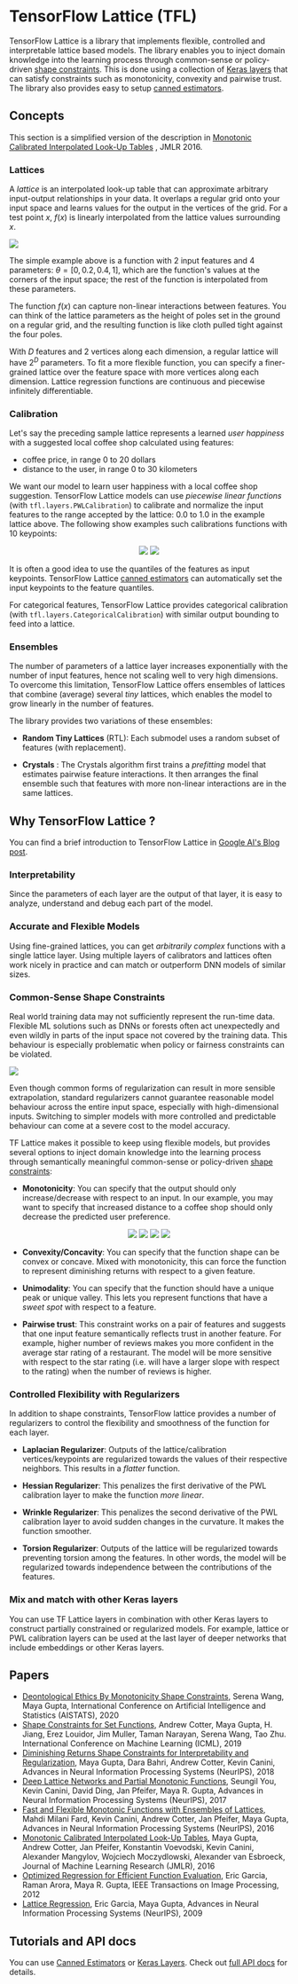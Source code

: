 # TensorFlow Lattice (TFL)

TensorFlow Lattice is a library that implements flexible, controlled and
interpretable lattice based models. The library enables you to inject domain
knowledge into the learning process through common-sense or policy-driven
[shape constraints](tutorials/shape_constraints.ipynb). This is done using a
collection of [Keras layers](tutorials/keras_layers.ipynb) that can satisfy
constraints such as monotonicity, convexity and pairwise trust. The library also
provides easy to setup [canned estimators](tutorials/canned_estimators.ipynb).

## Concepts

This section is a simplified version of the description in
[Monotonic Calibrated Interpolated Look-Up Tables](http://jmlr.org/papers/v17/15-243.html)
, JMLR 2016.

### Lattices

A *lattice* is an interpolated look-up table that can approximate arbitrary
input-output relationships in your data. It overlaps a regular grid onto your
input space and learns values for the output in the vertices of the grid. For a
test point $x$, $f(x)$ is linearly interpolated from the lattice values
surrounding $x$.

<img src="images/2d_lattice.png" style="display:block; margin:auto;">

The simple example above is a function with 2 input features and 4 parameters:
$\theta=[0, 0.2, 0.4, 1]$, which are the function's values at the corners of the
input space; the rest of the function is interpolated from these parameters.

The function $f(x)$ can capture non-linear interactions between features. You
can think of the lattice parameters as the height of poles set in the ground on
a regular grid, and the resulting function is like cloth pulled tight against
the four poles.

With $D$ features and 2 vertices along each dimension, a regular lattice will
have $2^D$ parameters. To fit a more flexible function, you can specify a
finer-grained lattice over the feature space with more vertices along each
dimension. Lattice regression functions are continuous and piecewise infinitely
differentiable.

### Calibration

Let's say the preceding sample lattice represents a learned *user happiness*
with a suggested local coffee shop calculated using features:

*   coffee price, in range 0 to 20 dollars
*   distance to the user, in range 0 to 30 kilometers

We want our model to learn user happiness with a local coffee shop suggestion.
TensorFlow Lattice models can use *piecewise linear functions* (with
`tfl.layers.PWLCalibration`) to calibrate and normalize the input features to
the range accepted by the lattice: 0.0 to 1.0 in the example lattice above. The
following show examples such calibrations functions with 10 keypoints:

<p align="center">
<img src="images/pwl_calibration_distance.png">
<img src="images/pwl_calibration_price.png">
</p>

It is often a good idea to use the quantiles of the features as input keypoints.
TensorFlow Lattice [canned estimators](tutorials/canned_estimators.ipynb) can
automatically set the input keypoints to the feature quantiles.

For categorical features, TensorFlow Lattice provides categorical calibration
(with `tfl.layers.CategoricalCalibration`) with similar output bounding to feed
into a lattice.

### Ensembles

The number of parameters of a lattice layer increases exponentially with the
number of input features, hence not scaling well to very high dimensions. To
overcome this limitation, TensorFlow Lattice offers ensembles of lattices that
combine (average) several *tiny* lattices, which enables the model to grow
linearly in the number of features.

The library provides two variations of these ensembles:

*   **Random Tiny Lattices** (RTL): Each submodel uses a random subset of
    features (with replacement).

*   **Crystals** : The Crystals algorithm first trains a *prefitting* model that
    estimates pairwise feature interactions. It then arranges the final ensemble
    such that features with more non-linear interactions are in the same
    lattices.

## Why TensorFlow Lattice ?

You can find a brief introduction to TensorFlow Lattice in
[Google AI's Blog post](https://research.googleblog.com/).

### Interpretability

Since the parameters of each layer are the output of that layer, it is easy to
analyze, understand and debug each part of the model.

### Accurate and Flexible Models

Using fine-grained lattices, you can get *arbitrarily complex* functions with a
single lattice layer. Using multiple layers of calibrators and lattices often
work nicely in practice and can match or outperform DNN models of similar sizes.

### Common-Sense Shape Constraints

Real world training data may not sufficiently represent the run-time data.
Flexible ML solutions such as DNNs or forests often act unexpectedly and even
wildly in parts of the input space not covered by the training data. This
behaviour is especially problematic when policy or fairness constraints can be
violated.

<img src="images/model_comparison.png" style="display:block; margin:auto;">

Even though common forms of regularization can result in more sensible
extrapolation, standard regularizers cannot guarantee reasonable model behaviour
across the entire input space, especially with high-dimensional inputs.
Switching to simpler models with more controlled and predictable behaviour can
come at a severe cost to the model accuracy.

TF Lattice makes it possible to keep using flexible models, but provides several
options to inject domain knowledge into the learning process through
semantically meaningful common-sense or policy-driven
[shape constraints](tutorials/shape_constraints.ipynb):

*   **Monotonicity**: You can specify that the output should only
    increase/decrease with respect to an input. In our example, you may want to
    specify that increased distance to a coffee shop should only decrease the
    predicted user preference.

<p align="center">
<img src="images/linear_fit.png">
<img src="images/flexible_fit.png">
<img src="images/regularized_fit.png">
<img src="images/monotonic_fit.png">
</p>

*   **Convexity/Concavity**: You can specify that the function shape can be
    convex or concave. Mixed with monotonicity, this can force the function to
    represent diminishing returns with respect to a given feature.

*   **Unimodality**: You can specify that the function should have a unique peak
    or unique valley. This lets you represent functions that have a *sweet spot*
    with respect to a feature.

*   **Pairwise trust**: This constraint works on a pair of features and suggests
    that one input feature semantically reflects trust in another feature. For
    example, higher number of reviews makes you more confident in the average
    star rating of a restaurant. The model will be more sensitive with respect
    to the star rating (i.e. will have a larger slope with respect to the
    rating) when the number of reviews is higher.

### Controlled Flexibility with Regularizers

In addition to shape constraints, TensorFlow lattice provides a number of
regularizers to control the flexibility and smoothness of the function for each
layer.

*   **Laplacian Regularizer**: Outputs of the lattice/calibration
    vertices/keypoints are regularized towards the values of their respective
    neighbors. This results in a *flatter* function.

*   **Hessian Regularizer**: This penalizes the first derivative of the PWL
    calibration layer to make the function *more linear*.

*   **Wrinkle Regularizer**: This penalizes the second derivative of the PWL
    calibration layer to avoid sudden changes in the curvature. It makes the
    function smoother.

*   **Torsion Regularizer**: Outputs of the lattice will be regularized towards
    preventing torsion among the features. In other words, the model will be
    regularized towards independence between the contributions of the features.

### Mix and match with other Keras layers

You can use TF Lattice layers in combination with other Keras layers to
construct partially constrained or regularized models. For example, lattice or
PWL calibration layers can be used at the last layer of deeper networks that
include embeddings or other Keras layers.

## Papers

*   [Deontological Ethics By Monotonicity Shape Constraints](https://arxiv.org/abs/2001.11990),
    Serena Wang, Maya Gupta, International Conference on Artificial Intelligence
    and Statistics (AISTATS), 2020
*   [Shape Constraints for Set Functions](http://proceedings.mlr.press/v97/cotter19a.html),
    Andrew Cotter, Maya Gupta, H. Jiang, Erez Louidor, Jim Muller, Taman
    Narayan, Serena Wang, Tao Zhu. International Conference on Machine Learning
    (ICML), 2019
*   [Diminishing Returns Shape Constraints for Interpretability and
    Regularization](https://papers.nips.cc/paper/7916-diminishing-returns-shape-constraints-for-interpretability-and-regularization),
    Maya Gupta, Dara Bahri, Andrew Cotter, Kevin Canini, Advances in Neural
    Information Processing Systems (NeurIPS), 2018
*   [Deep Lattice Networks and Partial Monotonic Functions](https://research.google.com/pubs/pub46327.html),
    Seungil You, Kevin Canini, David Ding, Jan Pfeifer, Maya R. Gupta, Advances
    in Neural Information Processing Systems (NeurIPS), 2017
*   [Fast and Flexible Monotonic Functions with Ensembles of Lattices](https://papers.nips.cc/paper/6377-fast-and-flexible-monotonic-functions-with-ensembles-of-lattices),
    Mahdi Milani Fard, Kevin Canini, Andrew Cotter, Jan Pfeifer, Maya Gupta,
    Advances in Neural Information Processing Systems (NeurIPS), 2016
*   [Monotonic Calibrated Interpolated Look-Up Tables](http://jmlr.org/papers/v17/15-243.html),
    Maya Gupta, Andrew Cotter, Jan Pfeifer, Konstantin Voevodski, Kevin Canini,
    Alexander Mangylov, Wojciech Moczydlowski, Alexander van Esbroeck, Journal
    of Machine Learning Research (JMLR), 2016
*   [Optimized Regression for Efficient Function Evaluation](http://ieeexplore.ieee.org/document/6203580/),
    Eric Garcia, Raman Arora, Maya R. Gupta, IEEE Transactions on Image
    Processing, 2012
*   [Lattice Regression](https://papers.nips.cc/paper/3694-lattice-regression),
    Eric Garcia, Maya Gupta, Advances in Neural Information Processing Systems
    (NeurIPS), 2009

## Tutorials and API docs

You can use [Canned Estimators](tutorials/canned_estimators.ipynb) or
[Keras Layers](tutorials/keras_layers.ipynb). Check out
[full API docs](api_docs/python/tfl.ipynb) for details.
